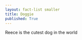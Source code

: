 ```yaml
---
layout: fact-list smaller
title: Doggie
published: True
---
```


Reece is the cutest dog in the world
